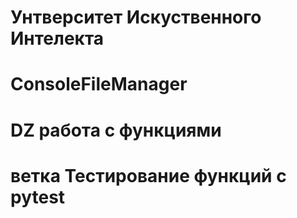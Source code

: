 # Унтверситет Искуственного Интелекта
# ConsoleFileManager
# DZ работа с функциями
# ветка Тестирование функций с pytest
